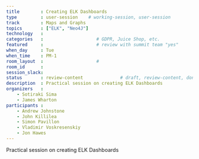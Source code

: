 ```yaml
---
title        : Creating ELK Dashboards
type         : user-session    # working-session, user-session
track        : Maps and Graphs
topics       : ["ELK", "Neo4J"]
technology   :
categories   :                    # GDPR, Juice Shop, etc.
featured     :                    # review with summit team "yes"
when_day     : Tue
when_time    : PM-1
room_layout  :                    #
room_id      :
session_slack:
status       : review-content              # draft, review-content, done
description  : Practical session on creating ELK Dashboards
organizers   :
    - Sotiraki Sima
    - James Wharton
participants :
    - Andrew Johnstone
    - John Killilea
    - Simon Pavillon
    - Vladimir Voskresenskiy
    - Jon Hawes
---
```


Practical session on creating ELK Dashboards

<!--(add intro)

## WHY

(...)

## What

(...)

## Outcomes

(...)

## References

(...)


## Previous
-->
